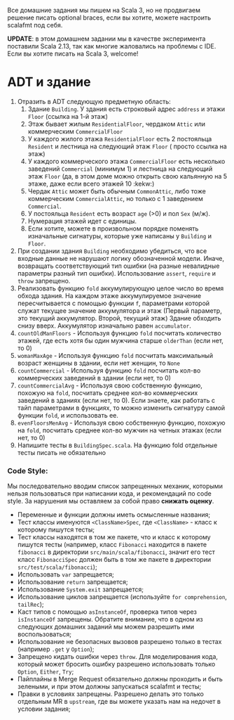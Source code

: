 Все домашние задания мы пишем на Scala 3, но не продвигаем решение писать optional braces, если вы хотите, можете
настроить scalafmt под себя.

**UPDATE**: в этом домашнем задании мы в качестве эксперимента поставили Scala 2.13, так как многие жаловались на
проблемы с IDE. Если вы хотите писать на Scala 3, welcome!

# ADT и здание

1. Отразить в ADT следующую предметную область:
    1. Здание `Building`. У здания есть строковый адрес `address` и этажи `Floor` (ссылка на 1-й этаж)
    2. Этаж бывает жилым `ResidentialFloor`, чердаком `Attic` или коммерческим `CommercialFloor`
    3. У каждого жилого этажа `ResidentialFloor` есть 2 постояльца `Resident` и лестница на следующий этаж `Floor` (
       просто ссылка на этаж)
    4. У каждого коммерческого этажа `CommercialFloor` есть несколько заведений `Commercial` (минимум 1) и лестница на
       следующий этаж `Floor` (да, в этом доме можно открыть свою кальянную на 5 этаже, 
       даже если всего этажей 10 :kekw:)
    5. Чердак `Attic` может быть обычным `CommonAttic`, либо тоже коммерческим `CommercialAttic`, но только с 1
       заведением `Commercial`.
    6. У постояльца `Resident` есть возраст `age` (>0) и пол `Sex` (м/ж).
    7. Нумерация этажей идет с единицы.
    8. Если хотите, можете в произвольном порядке поменять изначальные сигнатуры, которые уже написаны у `Building` и
       `Floor`.
2. При создании здания `Building` необходимо убедиться, что все входные данные не нарушают логику обозначенной модели.
   Иначе, возвращать соответствующий тип ошибки (на разные невалидные параметры разный тип ошибки). Использование
   `assert`, `require` и `throw` запрещено.
3. Реализовать функцию `fold` аккумулирующую целое число во время обхода здания. На каждом этаже аккумулируемое значение
   пересчитывается с помощью функции `f`, параметрами которой служат текущее значение аккумулятора и этаж (Первый
   параметр, это текущий аккумулятор. Второй, текущий этаж) Здание обходить снизу вверх.
   Аккумулятор изначально равен `accumulator`.
4. `countOldManFloors` - Используя функцию `fold` посчитать количество этажей, где есть хотя бы один мужчина старше
   `olderThan` (если нет, то 0)
5. `womanMaxAge` - Используя функцию `fold` посчитать максимальный возраст женщины в здании, если нет женщин, то `None`
6. `countCommercial` - Используя функцию `fold` посчитать кол-во коммерческих заведений в здании (если нет, то 0)
7. `countCommercialAvg` - Используя свою собственную функцию, похожую на `fold`, посчитать среднее кол-во коммерческих
   заведений в зданиях (если нет, то 0). Если знаете, как работать с тайп параметрами в функциях, то можно изменить
   сигнатуру самой функции `fold`, и использовать ее.
8. `evenFloorsMenAvg` - Используя свою собственную функцию, похожую на `fold`, посчитать среднее кол-во мужчин на четных
   этажах (если нет, то 0)
9. Напишите тесты в `BuildingSpec.scala`. На функцию fold отдельные тесты писать не обязательно

### Code Style:

Мы последовательно вводим список запрещенных механик, которыми нельзя пользоваться при написании кода, и рекомендаций по
code style. За нарушения мы оставляем за собой право **снижать оценку**.

* Переменные и функции должны иметь осмысленные названия;
* Тест классы именуются `<ClassName>Spec`, где `<ClassName>` - класс к которому пишутся тесты;
* Тест классы находятся в том же пакете, что и класс к которому пишутся тесты (например, класс `Fibonacci` находится в
  пакете `fibonacci` в директории `src/main/scala/fibonacci`, значит его тест класс `FibonacciSpec` должен быть в том же
  пакете в директории `src/test/scala/fibonacci`);
* Использовать `var` запрещается;
* Использование `return` запрещается;
* Использование `System.exit` запрещается;
* Использование циклов запрещается (используйте `for comprehension`, `tailRec`);
* Каст типов с помощью `asInstanceOf`, проверка типов через `isInstanceOf` запрещены. Обратите внимание, что в одном из
  следующих домашних заданий мы можем разрешить ими воспользоваться;
* Использование не безопасных вызовов разрешено только в тестах (например `.get` у `Option`);
* Запрещено кидать ошибки через `throw`. Для моделирования кода, который может бросить ошибку разрешено использовать
  только `Option`, `Either`, `Try`;
* Пайплайны в Merge Request обязательно должны проходить и быть зелеными, и при этом должны запускаться scalafmt и
  тесты;
* Правки в условиях запрещены. Разрешено делать это только отдельным MR в `upstream`, где вы можете указать нам на
  недочет в условии задания;
